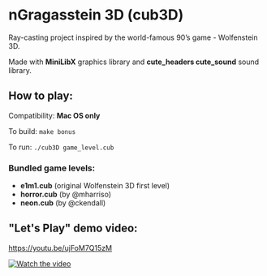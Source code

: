 # nGragasstein 3D (cub3D)
Ray-casting project inspired by the world-famous 90’s game - Wolfenstein 3D.

Made with **MiniLibX** graphics library and **cute_headers cute_sound** sound library.

## How to play:
Compatibility: **Mac OS only**

To build: `make bonus`

To run: `./cub3D game_level.cub`

### Bundled game levels:
- **e1m1.cub** (original Wolfenstein 3D first level)
- **horror.cub** (by @mharriso)
- **neon.cub** (by @ckendall)

## "Let's Play" demo video:
https://youtu.be/ujFoM7Q15zM

[![Watch the video](https://img.youtube.com/vi/ujFoM7Q15zM/hqdefault.jpg)](https://youtu.be/ujFoM7Q15zM)
